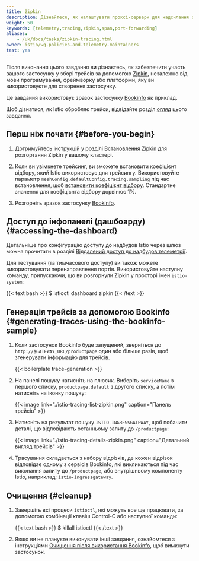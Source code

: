 ```yaml
---
title: Zipkin
description: Дізнайтеся, як налаштувати проксі-сервери для надсилання запитів на трейсинг до Zipkin.
weight: 50
keywords: [telemetry,tracing,zipkin,span,port-forwarding]
aliases:
    - /uk/docs/tasks/zipkin-tracing.html
owner: istio/wg-policies-and-telemetry-maintainers
test: yes
---
```


Після виконання цього завдання ви дізнаєтесь, як забезпечити участь вашого застосунку у зборі трейсів за допомогою [Zipkin](https://zipkin.io/), незалежно від мови програмування, фреймворку або платформи, яку ви використовуєте для створення застосунку.

Це завдання використовує зразок застосунку [Bookinfo](/docs/examples/bookinfo/) як приклад.

Щоб дізнатися, як Istio обробляє трейси, відвідайте розділ [огляд](../overview/) цього завдання.

## Перш ніж почати {#before-you-begin}

1. Дотримуйтесь інструкцій у розділі [Встановлення Zipkin](/docs/ops/integrations/zipkin/#installation) для розгортання Zipkin у вашому кластері.

2. Коли ви увімкнете трейсинг, ви зможете встановити коефіцієнт відбору, який Istio використовує для трейсингу. Використовуйте параметр `meshConfig.defaultConfig.tracing.sampling` під час встановлення, щоб [встановити коефіцієнт відбору](/docs/tasks/observability/distributed-tracing/mesh-and-proxy-config/#customizing-trace-sampling). Стандартне значення для коефіцієнта відбору дорвінює 1%.

3. Розгорніть зразок застосунку [Bookinfo](/docs/examples/bookinfo/#deploying-the-application).

## Доступ до інфопанелі (дашбоарду) {#accessing-the-dashboard}

Детальніше про конфігурацію доступу до надбудов Istio через шлюз можна прочитати в розділі [Віддалений доступ до надбудов телеметрії](/docs/tasks/observability/gateways).

Для тестування (та тимчасового доступу) ви також можете використовувати перенаправлення портів. Використовуйте наступну команду, припускаючи, що ви розгорнули Zipkin у просторі імен `istio-system`:

{{< text bash >}}
$ istioctl dashboard zipkin
{{< /text >}}

## Генерація трейсів за допомогою Bookinfo {#generating-traces-using-the-bookinfo-sample}

1. Коли застосунок Bookinfo буде запущений, зверніться до `http://$GATEWAY_URL/productpage` один або більше разів, щоб згенерувати інформацію для трейсів.

   {{< boilerplate trace-generation >}}

2. На панелі пошуку натисніть на плюсик. Виберіть `serviceName` з першого списку, `productpage.default` з другого списку, а потім натисніть на іконку пошуку:

   {{< image link="./istio-tracing-list-zipkin.png" caption="Панель трейсів" >}}

3. Натисніть на результат пошуку `ISTIO-INGRESSGATEWAY`, щоб побачити деталі, що відповідають останньому запиту до `/productpage`:

   {{< image link="./istio-tracing-details-zipkin.png" caption="Детальний вигляд трейсів" >}}

4. Трасування складається з набору відрізків, де кожен відрізок відповідає одному з сервісів Bookinfo, які викликаються під час виконання запиту до `/productpage`, або внутрішньому компоненту Istio, наприклад: `istio-ingressgateway`.

## Очищення {#cleanup}

1. Завершіть всі процеси `istioctl`, які можуть все ще працювати, за допомогою комбінації клавіш Control-C або наступної команди:

    {{< text bash >}}
    $ killall istioctl
    {{< /text >}}

2. Якщо ви не плануєте виконувати інші завдання, ознайомтеся з інструкціями [Очищення після використання Bookinfo](/docs/examples/bookinfo/#cleanup), щоб вимкнути застосунок.
